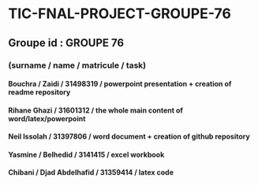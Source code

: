 # TIC-FNAL-PROJECT-GROUPE-76
## Groupe id : GROUPE 76
### (surname  /  name  /  matricule /  task)
#### Bouchra / Zaidi / 31498319 / powerpoint presentation +  creation of readme repository
#### Rihane Ghazi / 31601312 / the whole main content of word/latex/powerpoint
#### Neil Issolah / 31397806 / word document + creation of github repository
#### Yasmine / Belhedid / 3141415 / excel workbook
#### Chibani / Djad Abdelhafid / 31359414 / latex code
